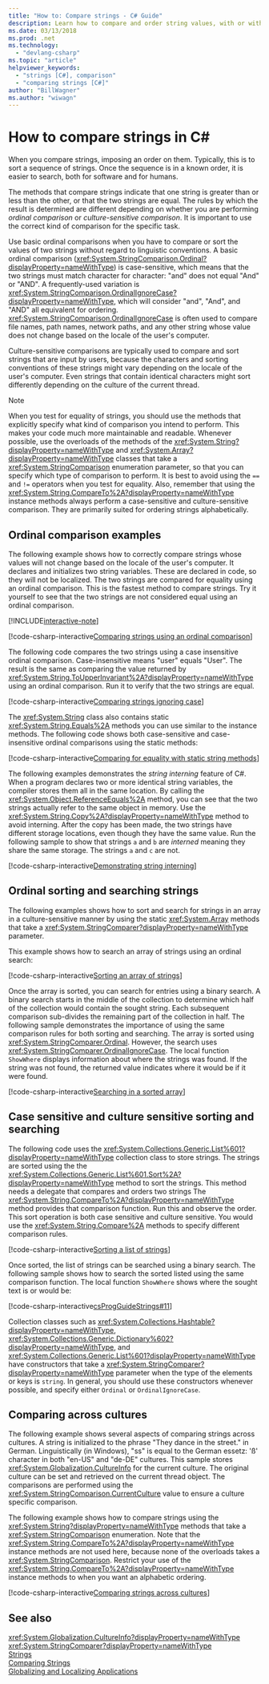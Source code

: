 ```yaml
---
title: "How to: Compare strings - C# Guide"
description: Learn how to compare and order string values, with or without case, with or without culture specific ordering
ms.date: 03/13/2018
ms.prod: .net
ms.technology: 
  - "devlang-csharp"
ms.topic: "article"
helpviewer_keywords: 
  - "strings [C#], comparison"
  - "comparing strings [C#]"
author: "BillWagner"
ms.author: "wiwagn"
---
```

# How to compare strings in C# #

When you compare strings, imposing an order on them. Typically, this is to sort a sequence of strings. Once the sequence is in a known order, it is easier to search, both for software and for humans.

The methods that compare strings indicate that one string is greater than or less than the other, or that the two strings are equal. The rules by which the result is determined are different depending on whether you are performing *ordinal comparison* or *culture-sensitive comparison*. It is important to use the correct kind of comparison for the specific task.

 Use basic ordinal comparisons when you have to compare or sort the values of two strings without regard to linguistic conventions. A basic ordinal comparison (<xref:System.StringComparison.Ordinal?displayProperty=nameWithType>) is case-sensitive, which means that the two strings must match character for character: "and" does not equal "And" or "AND". A frequently-used variation is <xref:System.StringComparison.OrdinalIgnoreCase?displayProperty=nameWithType>, which will consider "and", "And", and "AND" all equivalent for ordering. <xref:System.StringComparison.OrdinalIgnoreCase> is often used to compare file names, path names, network paths, and any other string whose value does not change based on the locale of the user's computer.

 Culture-sensitive comparisons are typically used to compare and sort strings that are input by users, because the characters and sorting conventions of these strings might vary depending on the locale of the user's computer. Even strings that contain identical characters might sort differently depending on the culture of the current thread.

> [!NOTE]
> When you test for equality of strings, you should use the methods that explicitly specify what kind of comparison you intend to perform. This makes your code much more maintainable and readable. Whenever possible, use the overloads of the methods of the <xref:System.String?displayProperty=nameWithType> and <xref:System.Array?displayProperty=nameWithType> classes that take a <xref:System.StringComparison> enumeration parameter, so that you can specify which type of comparison to perform. It is best to avoid using the `==` and `!=` operators when you test for equality. Also, remember that using the <xref:System.String.CompareTo%2A?displayProperty=nameWithType> instance methods always perform a case-sensitive and culture-sensitive comparison. They are primarily suited for ordering strings alphabetically.

## Ordinal comparison examples

The following example shows how to correctly compare strings whose values will not change based on the locale of the user's computer. It declares and initializes two string variables. These are declared in code, so they will not be localized. The two strings are compared for equality using an ordinal comparison. This is the fastest method to compare strings. Try it yourself to see that the two strings are not considered equal using an ordinal comparison.

[!INCLUDE[interactive-note](~/includes/csharp-interactive-note.md)]

[!code-csharp-interactive[Comparing strings using an ordinal comparison](../../../samples/snippets/csharp/how-to/strings/CompareStrings.cs#1)]


The following code compares the two strings using a case insensitive ordinal comparison. Case-insensitive means "user" equals "User". The result is the same as comparing the value returned by <xref:System.String.ToUpperInvariant%2A?displayProperty=nameWithType> using an ordinal comparison. Run it to verify that the two strings are equal.

[!code-csharp-interactive[Comparing strings ignoring case](../../../samples/snippets/csharp/how-to/strings/CompareStrings.cs#2)]

The <xref:System.String> class also contains static <xref:System.String.Equals%2A> methods you can use similar to the instance methods. The following code shows both case-sensitive and case-insensitive ordinal comparisons using the static methods: 

[!code-csharp-interactive[Comparing for equality with static string methods](../../../samples/snippets/csharp/how-to/strings/CompareStrings.cs#3)]

The following examples demonstrates the *string interning* feature of C#. When a program declares two or more identical string variables, the compiler stores them all in the same location. By calling the <xref:System.Object.ReferenceEquals%2A> method, you can see that the two strings actually refer to the same object in memory. Use the <xref:System.String.Copy%2A?displayProperty=nameWithType> method to avoid interning. After the copy has been made, the two strings have different storage locations, even though they have the same value. Run the following sample to show that strings `a` and `b` are *interned* meaning they share the same storage. The strings `a` and `c` are not.

[!code-csharp-interactive[Demonstrating string interning](../../../samples/snippets/csharp/how-to/strings/CompareStrings.cs#4)]

## Ordinal sorting and searching strings

The following examples shows how to sort and search for strings in an array in a culture-sensitive manner by using the static <xref:System.Array> methods that take a <xref:System.StringComparer?displayProperty=nameWithType> parameter.

This example shows how to search an array of strings using an ordinal search: 

[!code-csharp-interactive[Sorting an array of strings](../../../samples/snippets/csharp/how-to/strings/CompareStrings.cs#5)]

Once the array is sorted, you can search for entries using a binary search. A binary search starts in the middle of the collection to determine which half of the collection would contain the sought string. Each subsequent comparison sub-divides the remaining part of the collection in half. The following sample demonstrates the importance of using the same comparison rules for both sorting and searching. The array is sorted using <xref:System.StringComparer.Ordinal>. However, the search uses <xref:System.StringComparer.OrdinalIgnoreCase>. The local function `ShowWhere` displays information about where the strings was found. If the string was not found, the returned value indicates where it would be if it were found.

[!code-csharp-interactive[Searching in a sorted array](../../../samples/snippets/csharp/how-to/strings/CompareStrings.cs#6)]

## Case sensitive and culture sensitive sorting and searching

The following code uses the <xref:System.Collections.Generic.List%601?displayProperty=nameWithType> collection class to store strings. The strings are sorted using the the <xref:System.Collections.Generic.List%601.Sort%2A?displayProperty=nameWithType> method to sort the strings. This method needs a delegate that compares and orders two strings The <xref:System.String.CompareTo%2A?displayProperty=nameWithType> method provides that comparison function. Run this and observe the order. This sort operation is both case sensitive and culture sensitive. You would use the <xref:System.String.Compare%2A> methods to specify different comparison rules.

[!code-csharp-interactive[Sorting a list of strings](../../../samples/snippets/csharp/how-to/strings/CompareStrings.cs#7)]

Once sorted, the list of strings can be searched using a binary search. The following sample shows how to search the sorted listed using the same comparison function. The local function `ShowWhere` shows where the sought text is or would be:

[!code-csharp-interactive[csProgGuideStrings#11](../../../samples/snippets/csharp/how-to/strings/CompareStrings.cs#8)]

Collection classes such as <xref:System.Collections.Hashtable?displayProperty=nameWithType>, <xref:System.Collections.Generic.Dictionary%602?displayProperty=nameWithType>, and <xref:System.Collections.Generic.List%601?displayProperty=nameWithType> have constructors that take a <xref:System.StringComparer?displayProperty=nameWithType> parameter when the type of the elements or keys is `string`. In general, you should use these constructors whenever possible, and specify either `Ordinal` or `OrdinalIgnoreCase`.

## Comparing across cultures

The following example shows several aspects of comparing strings across cultures. A string is initialized to the phrase "They dance in the street." in German. Linguistically (in Windows), "ss" is equal to the German essetz: 'ß' character in both "en-US" and "de-DE" cultures. This sample stores <xref:System.Globalization.CultureInfo> for the current culture. The original culture can be set and retrieved on the current thread object. The comparisons are performed using the <xref:System.StringComparison.CurrentCulture> value to ensure a culture specific comparison.

The following example shows how to compare strings using the <xref:System.String?displayProperty=nameWithType> methods that take a <xref:System.StringComparison> enumeration. Note that the <xref:System.String.CompareTo%2A?displayProperty=nameWithType> instance methods are not used here, because none of the overloads takes a <xref:System.StringComparison>. Restrict your use of the <xref:System.String.CompareTo%2A?displayProperty=nameWithType> instance methods to when you want an alphabetic ordering.

[!code-csharp-interactive[Comparing strings across cultures](../../../samples/snippets/csharp/how-to/strings/CompareStrings.cs#9)]

## See also
 <xref:System.Globalization.CultureInfo?displayProperty=nameWithType>  
 <xref:System.StringComparer?displayProperty=nameWithType>  
 [Strings](../../programming-guide/strings/index.md)  
 [Comparing Strings](../../standard/base-types/comparing.md)  
 [Globalizing and Localizing Applications](/visualstudio/ide/globalizing-and-localizing-applications)